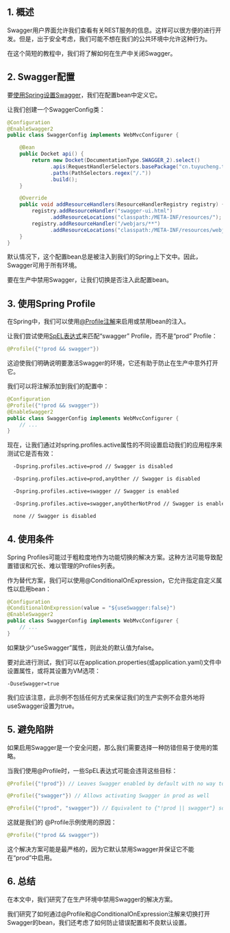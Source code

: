 ## 1. 概述

Swagger用户界面允许我们查看有关REST服务的信息。这样可以很方便的进行开发。但是，出于安全考虑，我们可能不想在我们的公共环境中允许这种行为。

在这个简短的教程中，我们将了解如何在生产中关闭Swagger。

## 2. Swagger配置

要[使用Spring设置Swagger](https://www.baeldung.com/swagger-2-documentation-for-spring-rest-api)，我们在配置bean中定义它。

让我们创建一个SwaggerConfig类：

```java
@Configuration
@EnableSwagger2
public class SwaggerConfig implements WebMvcConfigurer {

    @Bean
    public Docket api() {
        return new Docket(DocumentationType.SWAGGER_2).select()
              .apis(RequestHandlerSelectors.basePackage("cn.tuyucheng.taketoday"))
              .paths(PathSelectors.regex("/."))
              .build();
    }

    @Override
    public void addResourceHandlers(ResourceHandlerRegistry registry) {
        registry.addResourceHandler("swagger-ui.html")
              .addResourceLocations("classpath:/META-INF/resources/");
        registry.addResourceHandler("/webjars/**")
              .addResourceLocations("classpath:/META-INF/resources/webjars/");
    }
}
```

默认情况下，这个配置bean总是被注入到我们的Spring上下文中。因此，Swagger可用于所有环境。

要在生产中禁用Swagger，让我们切换是否注入此配置bean。

## 3. 使用Spring Profile

在Spring中，我们可以使用[@Profile注解](https://www.baeldung.com/spring-profiles)来启用或禁用bean的注入。

让我们尝试使用[SpEL表达式](https://www.baeldung.com/spring-expression-language)来匹配“swagger” Profile，而不是“prod” Profile：

```java
@Profile({"!prod && swagger"})
```

这迫使我们明确说明要激活Swagger的环境，它还有助于防止在生产中意外打开它。

我们可以将注解添加到我们的配置中：

```java
@Configuration 
@Profile({"!prod && swagger"})
@EnableSwagger2 
public class SwaggerConfig implements WebMvcConfigurer {
    // ...
}
```

现在，让我们通过对spring.profiles.active属性的不同设置启动我们的应用程序来测试它是否有效：

```bash
  -Dspring.profiles.active=prod // Swagger is disabled

  -Dspring.profiles.active=prod,anyOther // Swagger is disabled

  -Dspring.profiles.active=swagger // Swagger is enabled

  -Dspring.profiles.active=swagger,anyOtherNotProd // Swagger is enabled

  none // Swagger is disabled
```

## 4. 使用条件

Spring Profiles可能过于粗粒度地作为功能切换的解决方案。这种方法可能导致配置错误和冗长、难以管理的Profiles列表。

作为替代方案，我们可以使用@ConditionalOnExpression，它允许指定自定义属性以启用bean：

```java
@Configuration
@ConditionalOnExpression(value = "${useSwagger:false}")
@EnableSwagger2
public class SwaggerConfig implements WebMvcConfigurer {
    // ...
}
```

如果缺少“useSwagger”属性，则此处的默认值为false。

要对此进行测试，我们可以在application.properties(或application.yaml)文件中设置属性，或将其设置为VM选项：

```properties
-DuseSwagger=true
```

我们应该注意，此示例不包括任何方式来保证我们的生产实例不会意外地将useSwagger设置为true。

## 5. 避免陷阱

如果启用Swagger是一个安全问题，那么我们需要选择一种防错但易于使用的策略。

当我们使用@Profile时，一些SpEL表达式可能会违背这些目标：

```java
@Profile({"!prod"}) // Leaves Swagger enabled by default with no way to disable it in other profiles
```

```java
@Profile({"swagger"}) // Allows activating Swagger in prod as well
```

```java
@Profile({"!prod", "swagger"}) // Equivalent to {"!prod || swagger"} so it's worse than {"!prod"} as it provides a way to activate Swagger in prod too
```

这就是我们的 @Profile示例使用的原因：

```java
@Profile({"!prod && swagger"})
```

这个解决方案可能是最严格的，因为它默认禁用Swagger并保证它不能在“prod”中启用。 

## 6. 总结

在本文中，我们研究了在生产环境中禁用Swagger的解决方案。

我们研究了如何通过@Profile和@ConditionalOnExpression注解来切换打开Swagger的bean，我们还考虑了如何防止错误配置和不良默认设置。